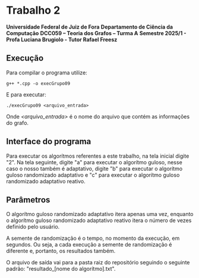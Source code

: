 # Trabalho 2
**Universidade Federal de Juiz de Fora**
**Departamento de Ciência da Computação**
**DCC059 – Teoria dos Grafos – Turma A**
**Semestre 2025/1 - Profa Luciana Brugiolo - Tutor Rafael Freesz**

## Execução
Para compilar o programa utilize:
~~~
g++ *.cpp -o execGrupo09
~~~

E para executar:
~~~
./execGrupo09 <arquivo_entrada>
~~~
Onde *<arquivo_entrada>* é o nome do arquivo que contém as informações do grafo.

## Interface do programa
Para executar os algorítmos referentes a este trabalho, na tela inicial digite "2". Na tela seguinte, digite "a" para executar o algorítmo guloso, nesse caso o nosso também é adaptativo, digite "b" para executar o algorítmo guloso randomizado adaptativo e "c" para executar o algorítmo guloso randomizado adaptativo reativo.

## Parâmetros
O algorítmo guloso randomizado adaptativo itera apenas uma vez, enquanto o algorítmo guloso randomizado adaptativo reativo itera o número de vezes definido pelo usuário. 

A semente de randomização é o tempo, no momento da execução, em segundos. Ou seja, a cada execução a semente de randomização é diferente e, portanto, os resultados também.

O arquivo de saída vai para a pasta raiz do repositório seguindo o seguinte padrão: "resultado_[nome do algorítmo].txt".
